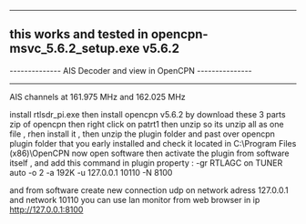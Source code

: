 --------------------------------------------------------------
this works and tested in opencpn-msvc_5.6.2_setup.exe  v5.6.2
-------------------------------------------------------------

--------------   AIS  Decoder and view in OpenCPN   ---------------

-------------------------------------------------------------------

AIS channels at 161.975 MHz and 162.025 MHz

install rtlsdr_pi.exe then install opencpn v5.6.2 by download these 3 parts zip of opencpn
then right click on patrt1 then unzip so its unzip all as one file , 
rhen install it , then unzip the plugin folder and past over opencpn plugin folder
that you early installed and check it located in C:\Program Files (x86)\OpenCPN
now open software then
activate the plugin from software itself ,  and add this command in plugin property  :     -gr RTLAGC on TUNER auto -o 2 -a 192K -u 127.0.0.1 10110 -N 8100

and from software create new connection udp on network adress 127.0.0.1 and network 10110
you can use lan monitor from web browser in ip http://127.0.0.1:8100

